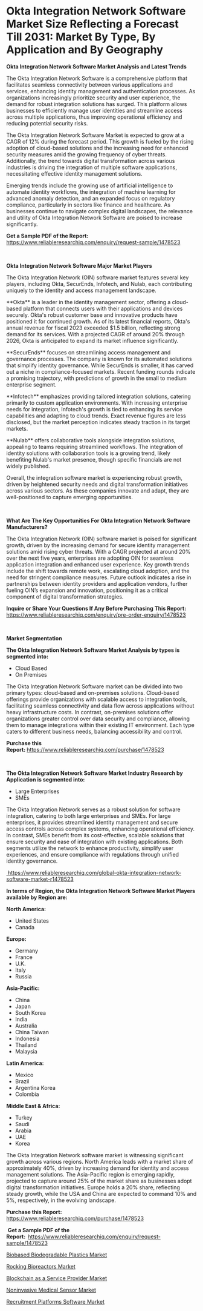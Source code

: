 <p><h1>Okta Integration Network Software Market Size Reflecting a Forecast Till 2031: Market By Type, By Application and By Geography</h1></p><p><strong>Okta Integration Network Software Market Analysis and Latest Trends</strong></p>
<p><p>The Okta Integration Network Software is a comprehensive platform that facilitates seamless connectivity between various applications and services, enhancing identity management and authentication processes. As organizations increasingly prioritize security and user experience, the demand for robust integration solutions has surged. This platform allows businesses to efficiently manage user identities and streamline access across multiple applications, thus improving operational efficiency and reducing potential security risks.</p><p>The Okta Integration Network Software Market is expected to grow at a CAGR of 12% during the forecast period. This growth is fueled by the rising adoption of cloud-based solutions and the increasing need for enhanced security measures amid the growing frequency of cyber threats. Additionally, the trend towards digital transformation across various industries is driving the integration of multiple software applications, necessitating effective identity management solutions.</p><p>Emerging trends include the growing use of artificial intelligence to automate identity workflows, the integration of machine learning for advanced anomaly detection, and an expanded focus on regulatory compliance, particularly in sectors like finance and healthcare. As businesses continue to navigate complex digital landscapes, the relevance and utility of Okta Integration Network Software are poised to increase significantly.</p></p>
<p><strong>Get a Sample PDF of the Report:&nbsp;</strong> <a href="https://www.reliableresearchiq.com/enquiry/request-sample/1478523?utm_campaign=100&utm_medium=2&utm_source=Github&utm_content=ia&utm_term=28092024&utm_id=okta-integration-network-software">https://www.reliableresearchiq.com/enquiry/request-sample/1478523</a></p>
<p>&nbsp;</p>
<p><strong>Okta Integration Network Software Major Market Players</strong></p>
<p><p>The Okta Integration Network (OIN) software market features several key players, including Okta, SecurEnds, Infotech, and Nulab, each contributing uniquely to the identity and access management landscape.</p><p>**Okta** is a leader in the identity management sector, offering a cloud-based platform that connects users with their applications and devices securely. Okta's robust customer base and innovative products have positioned it for continued growth. As of its latest financial reports, Okta's annual revenue for fiscal 2023 exceeded $1.5 billion, reflecting strong demand for its services. With a projected CAGR of around 20% through 2026, Okta is anticipated to expand its market influence significantly.</p><p>**SecurEnds** focuses on streamlining access management and governance processes. The company is known for its automated solutions that simplify identity governance. While SecurEnds is smaller, it has carved out a niche in compliance-focused markets. Recent funding rounds indicate a promising trajectory, with predictions of growth in the small to medium enterprise segment.</p><p>**Infotech** emphasizes providing tailored integration solutions, catering primarily to custom application environments. With increasing enterprise needs for integration, Infotech's growth is tied to enhancing its service capabilities and adapting to cloud trends. Exact revenue figures are less disclosed, but the market perception indicates steady traction in its target markets.</p><p>**Nulab** offers collaborative tools alongside integration solutions, appealing to teams requiring streamlined workflows. The integration of identity solutions with collaboration tools is a growing trend, likely benefiting Nulab's market presence, though specific financials are not widely published.</p><p>Overall, the integration software market is experiencing robust growth, driven by heightened security needs and digital transformation initiatives across various sectors. As these companies innovate and adapt, they are well-positioned to capture emerging opportunities.</p></p>
<p>&nbsp;</p>
<p><strong>What Are The Key Opportunities For Okta Integration Network Software Manufacturers?</strong></p>
<p><p>The Okta Integration Network (OIN) software market is poised for significant growth, driven by the increasing demand for secure identity management solutions amid rising cyber threats. With a CAGR projected at around 20% over the next five years, enterprises are adopting OIN for seamless application integration and enhanced user experience. Key growth trends include the shift towards remote work, escalating cloud adoption, and the need for stringent compliance measures. Future outlook indicates a rise in partnerships between identity providers and application vendors, further fueling OIN’s expansion and innovation, positioning it as a critical component of digital transformation strategies.</p></p>
<p><strong>Inquire or Share Your Questions If Any Before Purchasing This Report:</strong> <a href="https://www.reliableresearchiq.com/enquiry/pre-order-enquiry/1478523?utm_campaign=100&utm_medium=2&utm_source=Github&utm_content=ia&utm_term=28092024&utm_id=okta-integration-network-software">https://www.reliableresearchiq.com/enquiry/pre-order-enquiry/1478523</a></p>
<p>&nbsp;</p>
<p><strong>Market Segmentation</strong></p>
<p><strong>The Okta Integration Network Software Market Analysis by types is segmented into:</strong></p>
<p><ul><li>Cloud Based</li><li>On Premises</li></ul></p>
<p><p>The Okta Integration Network Software market can be divided into two primary types: cloud-based and on-premises solutions. Cloud-based offerings provide organizations with scalable access to integration tools, facilitating seamless connectivity and data flow across applications without heavy infrastructure costs. In contrast, on-premises solutions offer organizations greater control over data security and compliance, allowing them to manage integrations within their existing IT environment. Each type caters to different business needs, balancing accessibility and control.</p></p>
<p><strong>Purchase this Report:&nbsp;</strong><a href="https://www.reliableresearchiq.com/purchase/1478523?utm_campaign=100&utm_medium=2&utm_source=Github&utm_content=ia&utm_term=28092024&utm_id=okta-integration-network-software">https://www.reliableresearchiq.com/purchase/1478523</a></p>
<p>&nbsp;</p>
<p><strong>The Okta Integration Network Software Market Industry Research by Application is segmented into:</strong></p>
<p><ul><li>Large Enterprises</li><li>SMEs</li></ul></p>
<p><p>The Okta Integration Network serves as a robust solution for software integration, catering to both large enterprises and SMEs. For large enterprises, it provides streamlined identity management and secure access controls across complex systems, enhancing operational efficiency. In contrast, SMEs benefit from its cost-effective, scalable solutions that ensure security and ease of integration with existing applications. Both segments utilize the network to enhance productivity, simplify user experiences, and ensure compliance with regulations through unified identity governance.</p></p>
<p><a href="https://www.reliableresearchiq.com/global-okta-integration-network-software-market-r1478523?utm_campaign=100&utm_medium=2&utm_source=Github&utm_content=ia&utm_term=28092024&utm_id=okta-integration-network-software">&nbsp;https://www.reliableresearchiq.com/global-okta-integration-network-software-market-r1478523</a></p>
<p><strong>In terms of Region, the Okta Integration Network Software Market Players available by Region are:</strong></p>
<p>
    <p> <strong> North America: </strong>
        <ul>
            <li>United States</li>
            <li>Canada</li>
        </ul>
        </p> 
    <p> <strong> Europe: </strong>
        <ul>
            <li>Germany</li>
            <li>France</li>
            <li>U.K.</li>
            <li>Italy</li>
            <li>Russia</li>
        </ul>
        </p> 
    <p> <strong> Asia-Pacific: </strong>
        <ul>
            <li>China</li>
            <li>Japan</li>
            <li>South Korea</li>
            <li>India</li>
            <li>Australia</li>
            <li>China Taiwan</li>
            <li>Indonesia</li>
            <li>Thailand</li>
            <li>Malaysia</li>
        </ul>
        </p> 
    <p> <strong> Latin America: </strong>
        <ul>
            <li>Mexico</li>
            <li>Brazil</li>
            <li>Argentina Korea</li>
            <li>Colombia</li>
        </ul>
        </p> 
    <p> <strong> Middle East & Africa: </strong>
        <ul>
            <li>Turkey</li>
            <li>Saudi</li>
            <li>Arabia</li>
            <li>UAE</li>
            <li>Korea</li>
        </ul>
    </p>
    </p>
<p><p>The Okta Integration Network software market is witnessing significant growth across various regions. North America leads with a market share of approximately 40%, driven by increasing demand for identity and access management solutions. The Asia-Pacific region is emerging rapidly, projected to capture around 25% of the market share as businesses adopt digital transformation initiatives. Europe holds a 20% share, reflecting steady growth, while the USA and China are expected to command 10% and 5%, respectively, in the evolving landscape.</p></p>
<p><strong>Purchase this Report: </strong><a href="https://www.reliableresearchiq.com/purchase/1478523?utm_campaign=100&utm_medium=2&utm_source=Github&utm_content=ia&utm_term=28092024&utm_id=okta-integration-network-software">https://www.reliableresearchiq.com/purchase/1478523</a></p>
<p>&nbsp;<strong>Get a Sample PDF of the Report:&nbsp;&nbsp;</strong><a href="https://www.reliableresearchiq.com/enquiry/request-sample/1478523?utm_campaign=100&utm_medium=2&utm_source=Github&utm_content=ia&utm_term=28092024&utm_id=okta-integration-network-software">https://www.reliableresearchiq.com/enquiry/request-sample/1478523</a></p>
<p><strong></strong></p>
<p><p><a href="https://www.linkedin.com/pulse/biobased-biodegradable-plastics-market-insights-product-type-application-cxcsf?utm_campaign=100&utm_medium=2&utm_source=Github&utm_content=ia&utm_term=28092024&utm_id=okta-integration-network-software">Biobased Biodegradable Plastics Market</a></p><p><a href="https://issuu.com/reportprime-2/docs/rocking-bioreactors-market-size-203_45512c7d7b17b5?utm_campaign=100&utm_medium=2&utm_source=Github&utm_content=ia&utm_term=28092024&utm_id=okta-integration-network-software">Rocking Bioreactors Market</a></p><p><a href="https://github.com/michaelhall412/Market-Research-Report-List-1/blob/main/blockchain-as-a-service-provider-market.md?utm_campaign=100&utm_medium=2&utm_source=Github&utm_content=ia&utm_term=28092024&utm_id=okta-integration-network-software">Blockchain as a Service Provider Market</a></p><p><a href="https://issuu.com/reportprime-2/docs/noninvasive-medical-sensor-market-s_e5e64c44e6d21d?utm_campaign=100&utm_medium=2&utm_source=Github&utm_content=ia&utm_term=28092024&utm_id=okta-integration-network-software">Noninvasive Medical Sensor Market</a></p><p><a href="https://github.com/aiko92han/Market-Research-Report-List-1/blob/main/recruitment-platforms-software-market.md?utm_campaign=100&utm_medium=2&utm_source=Github&utm_content=ia&utm_term=28092024&utm_id=okta-integration-network-software">Recruitment Platforms Software Market</a></p></p>